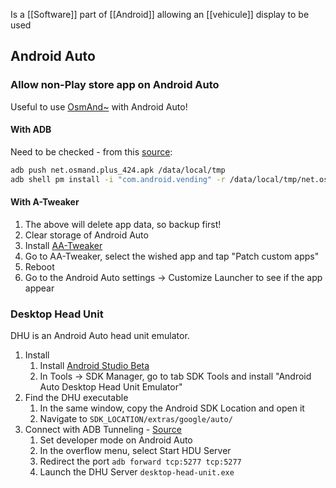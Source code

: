 Is a [[Software]] part of [[Android]] allowing an [[vehicule]] display to be used
## Android Auto
### Allow non-Play store app on Android Auto
Useful to use [OsmAnd~](https://f-droid.org/en/packages/net.osmand.plus/) with Android Auto!
#### With ADB
Need to be checked - from this [source](https://www.kulesz.me/post/170_osmand_auto/):
```sh
adb push net.osmand.plus_424.apk /data/local/tmp
adb shell pm install -i "com.android.vending" -r /data/local/tmp/net.osmand.plus_424.apk
```
#### With A-Tweaker
1. The above will delete app data, so backup first!
1. Clear storage of Android Auto
1. Install [AA-Tweaker](https://github.com/shmykelsa/AA-Tweaker)
1. Go to AA-Tweaker, select the wished app and tap "Patch custom apps"
1. Reboot
1. Go to the Android Auto settings → Customize Launcher to see if the app appear
### Desktop Head Unit
DHU is an Android Auto head unit emulator.
1. Install
    1. Install [Android Studio Beta](https://developer.android.com/studio/preview)
    1. In Tools → SDK Manager, go to tab SDK Tools and install "Android Auto Desktop Head Unit Emulator"
1. Find the DHU executable
    1. In the same window, copy the Android SDK Location and open it
    1. Navigate to `SDK_LOCATION/extras/google/auto/`
1. Connect with ADB Tunneling - [Source](https://developer.android.com/training/cars/testing#connection-adb)
    1. Set developer mode on Android Auto
    1. In the overflow menu, select Start HDU Server
    1. Redirect the port `adb forward tcp:5277 tcp:5277`
    1. Launch the DHU Server `desktop-head-unit.exe`
